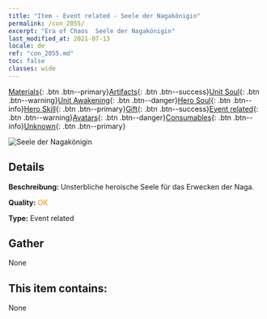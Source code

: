 ```yaml
---
title: "Item - Event related - Seele der Nagakönigin"
permalink: /con_2055/
excerpt: "Era of Chaos  Seele der Nagakönigin"
last_modified_at: 2021-07-13
locale: de
ref: "con_2055.md"
toc: false
classes: wide
---
```

 [Materials](/ItemsDE/){: .btn .btn--primary}[Artifacts](/ItemsDE/Artifacts/){: .btn .btn--success}[Unit Soul](/ItemsDE/UnitSoul/){: .btn .btn--warning}[Unit Awakening](/ItemsDE/UnitAwakening/){: .btn .btn--danger}[Hero Soul](/ItemsDE/HeroSoul/){: .btn .btn--info}[Hero Skill](/ItemsDE/HeroSkill/){: .btn .btn--primary}[Gift](/ItemsDE/Gift/){: .btn .btn--success}[Event related](/ItemsDE/Events/){: .btn .btn--warning}[Avatars](/ItemsDE/Avatars/){: .btn .btn--danger}[Consumables](/ItemsDE/Consumables/){: .btn .btn--info}[Unknown](/ItemsDE/Unknown/){: .btn .btn--primary}

 ![Seele der Nagakönigin](/images/t/juexing_606.png)

## Details
 **Beschreibung:** Unsterbliche heroische Seele für das Erwecken der Naga.

 **Quality:** <span style="color: #FF8C00">OK</span>

 **Type:** Event related

## Gather

  None

## This item contains:

  None

